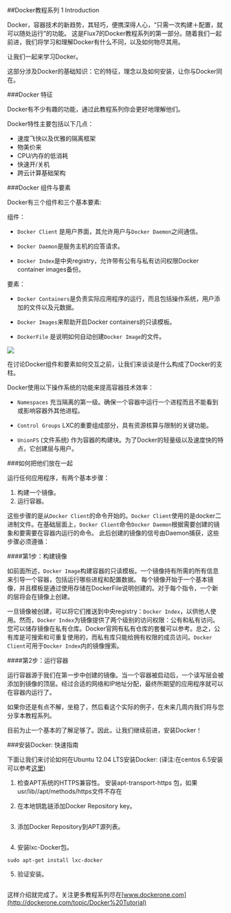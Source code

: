##Docker教程系列 1 Introduction

Docker，容器技术的新趋势，其轻巧，便携深得人心，“只需一次构建＋配置，就可以随处运行”的功能。
这是Flux7的Docker教程系列的第一部分。随着我们一起前进，我们将学习和理解Docker有什么不同，以及如何物尽其用。

让我们一起来学习Docker。

这部分涉及Docker的基础知识：它的特征，理念以及如何安装，让你与Docker同在。

###Docker 特征

Docker有不少有趣的功能，通过此教程系列你会更好地理解他们。

Docker特性主要包括以下几点：
- 速度飞快以及优雅的隔离框架
- 物美价来
- CPU/内存的低消耗
- 快速开/关机
- 跨云计算基础架构

###Docker 组件与要素

Docker有三个组件和三个基本要素:

组件：
 
- ```Docker Client``` 是用户界面，其允许用户与```Docker Daemon```之间通信。

- ```Docker Daemon```是服务主机的应答请求。

- ```Docker Index```是中央registry，允许带有公有与私有访问权限Docker container images备份。

要素：

- ```Docker Containers```是负责实际应用程序的运行，而且包括操作系统，用户添加的文件以及元数据。

- ```Docker Images```来帮助开启Docker containers的只读模板。

- ```DockerFile``` 是说明如何自动创建```Docker Image```的文件。

![](http://cdn2.hubspot.net/hub/411552/file-1222264954-png/blog-files/image-1.png?t=1419682672898)

在讨论Docker组件和要素如何交互之前，让我们来谈谈是什么构成了Docker的支柱。

Docker使用以下操作系统的功能来提高容器技术效率：

- ```Namespaces``` 充当隔离的第一级。确保一个容器中运行一个进程而且不能看到或影响容器外其他进程。

- ```Control Groups``` LXC的重要组成部分，具有资源核算与限制的关键功能。

- ```UnionFS``` (文件系统) 作为容器的构建块。为了Docker的轻量级以及速度快的特点，它创建层与用户。


###如何把他们放在一起

运行任何应用程序，有两个基本步骤：

1. 构建一个镜像。
2. 运行容器。

这些步骤的是从```Docker Client```的命令开始的。```Docker Client```使用的是docker二进制文件。在基础层面上，```Docker Client```命令```Docker Daemon```根据需要创建的镜象和要需要在容器内运行的命令。
此后创建的镜像的信号由Daemon捕获，这些步骤必须遵循：

####第1步：构建镜像

如前面所述，```Docker Image```构建容器的只读模板。一个镜像持有所需的所有信息来引导一个容器，包括运行哪些进程和配置数据。
每个镜像开始于一个基本镜像，并且模板是通过使用存储在DockerFile说明创建的。对于每个指令，一个新的层将会在镜像上创建。

一旦镜像被创建，可以将它们推送到中央registry：```Docker Index```，以供他人使用。然而，```Docker Index```为镜像提供了两个级别的访问权限：公有和私有访问。您可以储存镜像在私有仓库。Docker官网有私有仓库的套餐可以参考。总之，公有库是可搜索和可重复使用的，而私有库只能给拥有权限的成员访问。```Docker Client```可用于```Docker Index```内的镜像搜索。

####第2步：运行容器

运行容器源于我们在第一步中创建的镜像。当一个容器被启动后，一个读写层会被添加到镜像的顶层。经过合适的网络和IP地址分配，最终所期望的应用程序就可以在容器内运行了。

如果你还是有点不解，坐稳了，然后看这个实际的例子，在未来几周内我们将与您分享本教程系列。

目前为止一个基本的了解足够了。因此，让我们继续前进，安装Docker！

###安装Docker: 快速指南


下面让我们来讨论如何在Ubuntu 12.04 LTS安装Docker:
(译注:在centos 6.5安装可以参考[这里](https://github.com/llitfkitfk/docker-tutorial-cn))

1. 检查APT系统的HTTPS兼容性。
	安装apt-transport-https 包，如果usr/lib//apt/methods/https文件不存在

2. 在本地钥匙链添加Docker Repository key。
```Repository key: hkp://keyserver.ubuntu.com:80 --recv-keys 36A1D7869245C8950F966E92D8576A8BA88D21E9
```

3. 添加Docker Repository到APT源列表。
```sudo sh -c "echo deb https://get.docker.com/ubuntu docker main > /etc/apt/sources.list.d/docker.list"
```

4. 安装lxc-Docker包。
```sudo apt-get update
sudo apt-get install lxc-docker
```

5. 验证安装。
```sudo docker run -i -t ubuntu /bin/bash
```

这样介绍就完成了。关注更多教程系列尽在[www.dockerone.com](http://dockerone.com/topic/Docker%20Tutorial)

